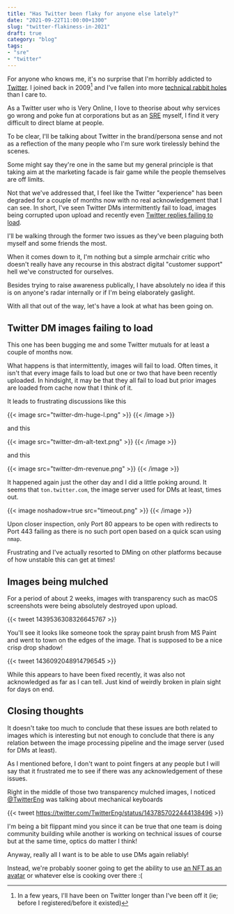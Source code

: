 ```yaml
---
title: "Has Twitter been flaky for anyone else lately?"
date: "2021-09-22T11:00:00+1300"
slug: "twitter-flakiness-in-2021"
draft: true
category: "blog"
tags:
- "sre"
- "twitter"
---
```


For anyone who knows me, it's no surprise that I'm horribly addicted to [Twitter](https://twitter.com). I joined back in 2009[^1] and I've fallen into more [technical rabbit holes](/blog/automation-right/) than I care to.

As a Twitter user who is Very Online, I love to theorise about why services go wrong and poke fun at corporations but as an [SRE](https://en.wikipedia.org/wiki/Site_reliability_engineering) myself, I find it very difficult to direct blame at people.

To be clear, I'll be talking about Twitter in the brand/persona sense and not as a reflection of the many people who I'm sure work tirelessly behind the scenes.

Some might say they're one in the same but my general principle is that taking aim at the marketing facade is fair game while the people themselves are off limits.

Not that we've addressed that, I feel like the Twitter "experience" has been degraded for a couple of months now with no real acknowledgement that I can see. In short, I've seen Twitter DMs intermittently fail to load, images being corrupted upon upload and recently even [Twitter replies failing to load](https://twitter.com/wongmjane/status/1440428582308757507?ref_src=twsrc%5Etfw).

I'll be walking through the former two issues as they've been plaguing both myself and some friends the most.

When it comes down to it, I'm nothing but a simple armchair critic who doesn't really have any recourse in this abstract digital "customer support" hell we've constructed for ourselves.

Besides trying to raise awareness publically, I have absolutely no idea if this is on anyone's radar internally or if I'm being elaborately gaslight.

With all that out of the way, let's have a look at what has been going on.

## Twitter DM images failing to load

This one has been bugging me and some Twitter mutuals for at least a couple of months now.

What happens is that intermittently, images will fail to load. Often times, it isn't that every image fails to load but one or two that have been recently uploaded. In hindsight, it may be that they all fail to load but prior images are loaded from cache now that I think of it.

It leads to frustrating discussions like this

{{< image src="twitter-dm-huge-l.png" >}}
{{< /image >}}

and this

{{< image src="twitter-dm-alt-text.png" >}}
{{< /image >}}

and this

{{< image src="twitter-dm-revenue.png" >}}
{{< /image >}}

It happened again just the other day and I did a little poking around. It seems that `ton.twitter.com`, the image server used for DMs at least, times out.

{{< image noshadow=true src="timeout.png" >}}
{{< /image >}}

Upon closer inspection, only Port 80 appears to be open with redirects to Port 443 failing as there is no such port open based on a quick scan using `nmap`.

Frustrating and I've actually resorted to DMing on other platforms because of how unstable this can get at times!

## Images being mulched

For a period of about 2 weeks, images with transparency such as macOS screenshots were being absolutely destroyed upon upload.

{{< tweet 1439536308326645767 >}}

You'll see it looks like someone took the spray paint brush from MS Paint and went to town on the edges of the image. That is supposed to be a nice crisp drop shadow!

{{< tweet 1436092048914796545 >}}

While this appears to have been fixed recently, it was also not acknowledged as far as I can tell. Just kind of weirdly broken in plain sight for days on end.

## Closing thoughts

It doesn't take too much to conclude that these issues are both related to images which is interesting but not enough to conclude that there is any relation between the image processing pipeline and the image server (used for DMs at least).

As I mentioned before, I don't want to point fingers at any people but I will say that it frustrated me to see if there was any acknowledgement of these issues.

Right in the middle of those two transparency mulched images, I noticed [@TwitterEng](https://twitter.com/TwitterEng) was talking about mechanical keyboards

{{< tweet https://twitter.com/TwitterEng/status/1437857022444138496 >}}

I'm being a bit flippant mind you since it can be true that one team is doing community building while another is working on technical issues of course but at the same time, optics do matter I think!

Anyway, really all I want is to be able to use DMs again reliably!

Instead, we're probably sooner going to get the ability to use [an NFT as an avatar](https://twitter.com/TheSmarmyBum/status/1443259893411049475) or whatever else is cooking over there :(

[^1]: In a few years, I'll have been on Twitter longer than I've been off it (ie; before I registered/before it existed)
